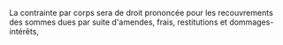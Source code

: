 La contrainte par corps sera de droit prononcée pour les recouvrements des sommes dues par suite d'amendes, frais, restitutions et dommages-intérêts,